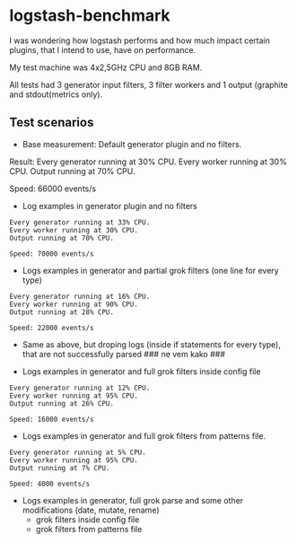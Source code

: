 logstash-benchmark
==================

I was wondering how logstash performs and how much impact certain plugins, that I intend to use, have on performance.

My test machine was 4x2,5GHz CPU and 8GB RAM.

All tests had 3 generator input filters, 3 filter workers and 1 output (graphite and stdout(metrics only).


Test scenarios
-----------

- Base measurement:
Default generator plugin and no filters.

Result: 
Every generator running at 30% CPU.
Every worker running at 30% CPU.
Output running at 70% CPU.

Speed: 66000 events/s

- Log examples in generator plugin and no filters
```Result: 
Every generator running at 33% CPU.
Every worker running at 30% CPU.
Output running at 70% CPU.

Speed: 70000 events/s
```
- Logs examples in generator and partial grok filters (one line for every type)
```Result: 
Every generator running at 16% CPU.
Every worker running at 90% CPU.
Output running at 28% CPU.

Speed: 22000 events/s
```
- Same as above, but droping logs (inside if statements for every type), that are not successfully parsed  ### ne vem kako ###

- Logs examples in generator and full grok filters inside config file
```Result: 
Every generator running at 12% CPU.
Every worker running at 95% CPU.
Output running at 26% CPU.

Speed: 16000 events/s
```
- Logs examples in generator and full grok filters from patterns file.
```Result: 
Every generator running at 5% CPU.
Every worker running at 95% CPU.
Output running at 7% CPU.

Speed: 4000 events/s
```
- Logs examples in generator, full grok parse and some other modifications (date, mutate, rename)
	- grok filters inside config file
	- grok filters from patterns file